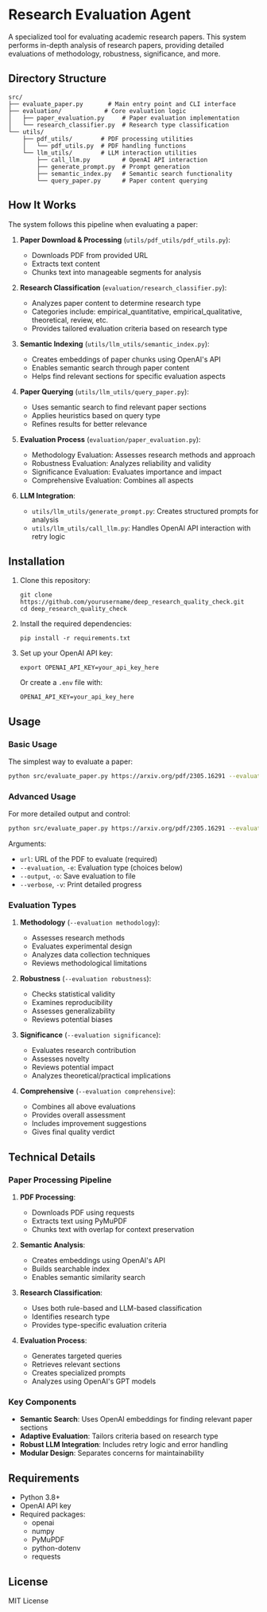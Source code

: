 # Research Evaluation Agent

A specialized tool for evaluating academic research papers. This system performs in-depth analysis of research papers, providing detailed evaluations of methodology, robustness, significance, and more.

## Directory Structure

```
src/
├── evaluate_paper.py       # Main entry point and CLI interface
├── evaluation/            # Core evaluation logic
│   ├── paper_evaluation.py     # Paper evaluation implementation
│   └── research_classifier.py  # Research type classification
└── utils/
    ├── pdf_utils/        # PDF processing utilities
    │   └── pdf_utils.py  # PDF handling functions
    └── llm_utils/        # LLM interaction utilities
        ├── call_llm.py         # OpenAI API interaction
        ├── generate_prompt.py  # Prompt generation
        ├── semantic_index.py   # Semantic search functionality
        └── query_paper.py      # Paper content querying
```

## How It Works

The system follows this pipeline when evaluating a paper:

1. **Paper Download & Processing** (`utils/pdf_utils/pdf_utils.py`):
   - Downloads PDF from provided URL
   - Extracts text content
   - Chunks text into manageable segments for analysis

2. **Research Classification** (`evaluation/research_classifier.py`):
   - Analyzes paper content to determine research type
   - Categories include: empirical_quantitative, empirical_qualitative, theoretical, review, etc.
   - Provides tailored evaluation criteria based on research type

3. **Semantic Indexing** (`utils/llm_utils/semantic_index.py`):
   - Creates embeddings of paper chunks using OpenAI's API
   - Enables semantic search through paper content
   - Helps find relevant sections for specific evaluation aspects

4. **Paper Querying** (`utils/llm_utils/query_paper.py`):
   - Uses semantic search to find relevant paper sections
   - Applies heuristics based on query type
   - Refines results for better relevance

5. **Evaluation Process** (`evaluation/paper_evaluation.py`):
   - Methodology Evaluation: Assesses research methods and approach
   - Robustness Evaluation: Analyzes reliability and validity
   - Significance Evaluation: Evaluates importance and impact
   - Comprehensive Evaluation: Combines all aspects

6. **LLM Integration**:
   - `utils/llm_utils/generate_prompt.py`: Creates structured prompts for analysis
   - `utils/llm_utils/call_llm.py`: Handles OpenAI API interaction with retry logic

## Installation

1. Clone this repository:
   ```
   git clone https://github.com/yourusername/deep_research_quality_check.git
   cd deep_research_quality_check
   ```

2. Install the required dependencies:
   ```
   pip install -r requirements.txt
   ```

3. Set up your OpenAI API key:
   ```
   export OPENAI_API_KEY=your_api_key_here
   ```
   Or create a `.env` file with:
   ```
   OPENAI_API_KEY=your_api_key_here
   ```

## Usage

### Basic Usage

The simplest way to evaluate a paper:

```bash
python src/evaluate_paper.py https://arxiv.org/pdf/2305.16291 --evaluation comprehensive
```

### Advanced Usage

For more detailed output and control:

```bash
python src/evaluate_paper.py https://arxiv.org/pdf/2305.16291 --evaluation robustness --verbose --output evaluation.md
```

Arguments:
- `url`: URL of the PDF to evaluate (required)
- `--evaluation`, `-e`: Evaluation type (choices below)
- `--output`, `-o`: Save evaluation to file
- `--verbose`, `-v`: Print detailed progress

### Evaluation Types

1. **Methodology** (`--evaluation methodology`):
   - Assesses research methods
   - Evaluates experimental design
   - Analyzes data collection techniques
   - Reviews methodological limitations

2. **Robustness** (`--evaluation robustness`):
   - Checks statistical validity
   - Examines reproducibility
   - Assesses generalizability
   - Reviews potential biases

3. **Significance** (`--evaluation significance`):
   - Evaluates research contribution
   - Assesses novelty
   - Reviews potential impact
   - Analyzes theoretical/practical implications

4. **Comprehensive** (`--evaluation comprehensive`):
   - Combines all above evaluations
   - Provides overall assessment
   - Includes improvement suggestions
   - Gives final quality verdict

## Technical Details

### Paper Processing Pipeline

1. **PDF Processing**:
   - Downloads PDF using requests
   - Extracts text using PyMuPDF
   - Chunks text with overlap for context preservation

2. **Semantic Analysis**:
   - Creates embeddings using OpenAI's API
   - Builds searchable index
   - Enables semantic similarity search

3. **Research Classification**:
   - Uses both rule-based and LLM-based classification
   - Identifies research type
   - Provides type-specific evaluation criteria

4. **Evaluation Process**:
   - Generates targeted queries
   - Retrieves relevant sections
   - Creates specialized prompts
   - Analyzes using OpenAI's GPT models

### Key Components

- **Semantic Search**: Uses OpenAI embeddings for finding relevant paper sections
- **Adaptive Evaluation**: Tailors criteria based on research type
- **Robust LLM Integration**: Includes retry logic and error handling
- **Modular Design**: Separates concerns for maintainability

## Requirements

- Python 3.8+
- OpenAI API key
- Required packages:
  - openai
  - numpy
  - PyMuPDF
  - python-dotenv
  - requests

## License

MIT License
